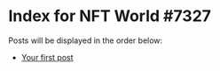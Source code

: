 # Index for NFT World #7327
Posts will be displayed in the order below:

- [Your first post](./001-first.md)

